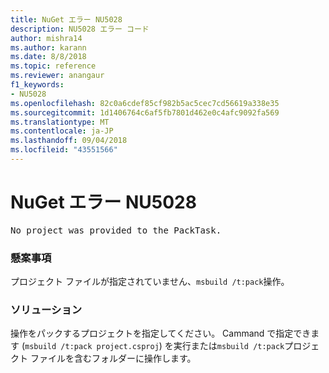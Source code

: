 ```yaml
---
title: NuGet エラー NU5028
description: NU5028 エラー コード
author: mishra14
ms.author: karann
ms.date: 8/8/2018
ms.topic: reference
ms.reviewer: anangaur
f1_keywords:
- NU5028
ms.openlocfilehash: 82c0a6cdef85cf982b5ac5cec7cd56619a338e35
ms.sourcegitcommit: 1d1406764c6af5fb7801d462e0c4afc9092fa569
ms.translationtype: MT
ms.contentlocale: ja-JP
ms.lasthandoff: 09/04/2018
ms.locfileid: "43551566"
---
```

# <a name="nuget-error-nu5028"></a>NuGet エラー NU5028
<pre>No project was provided to the PackTask.</pre>

### <a name="issue"></a>懸案事項

プロジェクト ファイルが指定されていません、`msbuild /t:pack`操作。


### <a name="solution"></a>ソリューション

操作をパックするプロジェクトを指定してください。  Cammand で指定できます (`msbuild /t:pack project.csproj`) を実行または`msbuild /t:pack`プロジェクト ファイルを含むフォルダーに操作します。

